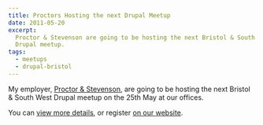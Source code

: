 ```yaml
---
title: Proctors Hosting the next Drupal Meetup
date: 2011-05-20
excerpt:
  Proctor & Stevenson are going to be hosting the next Bristol & South West
  Drupal meetup.
tags:
  - meetups
  - drupal-bristol
---
```


My employer, [Proctor & Stevenson](http://www.proctors.co.uk), are going to be
hosting the next Bristol & South West Drupal meetup on the 25th May at our
offices.

You can [view more details](http://groups.drupal.org/node/147324), or register
[on our website](http://www.proctors.co.uk/Drupal-SWUG-Meetup).
